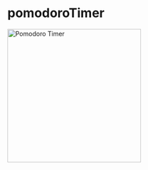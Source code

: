 # pomodoroTimer
<img src="http://www.hcstonline.org/wp-content/uploads/2020/03/Il_pomodoro.jpg" width="300px" alt="Pomodoro Timer"></img><br/>
